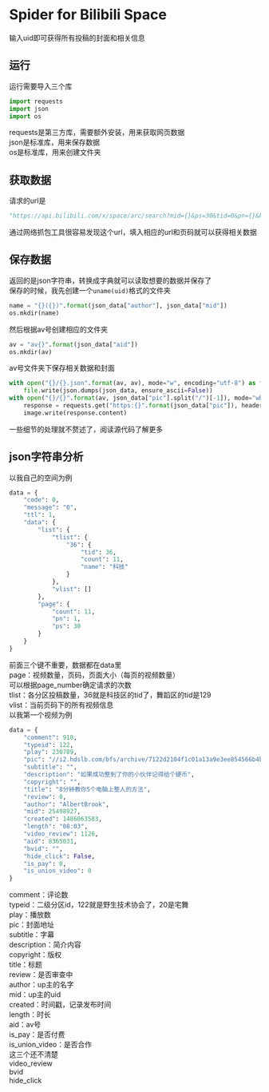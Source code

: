 ﻿# Spider for Bilibili Space
输入uid即可获得所有投稿的封面和相关信息
## 运行
运行需要导入三个库<br>
```python
import requests
import json
import os
```
requests是第三方库，需要额外安装，用来获取网页数据<br>
json是标准库，用来保存数据<br>
os是标准库，用来创建文件夹
## 获取数据
请求的url是
```python
"https://api.bilibili.com/x/space/arc/search?mid={}&ps=30&tid=0&pn={}&keyword=&order=pubdate&jsonp=jsonp".format(uid, page_number)
```
通过网络抓包工具很容易发现这个url，填入相应的url和页码就可以获得相关数据
## 保存数据
返回的是json字符串，转换成字典就可以读取想要的数据并保存了<br>
保存的时候，我先创建一个`uname(uid)`格式的文件夹
```python
name = "{}({})".format(json_data["author"], json_data["mid"])
os.mkdir(name)
```
然后根据av号创建相应的文件夹
```python
av = "av{}".format(json_data["aid"])
os.mkdir(av)
```
av号文件夹下保存相关数据和封面
```python
with open("{}/{}.json".format(av, av), mode="w", encoding="utf-8") as file:
    file.write(json.dumps(json_data, ensure_ascii=False))
with open("{}/{}".format(av, json_data["pic"].split("/")[-1]), mode="wb") as image:
    response = requests.get("https:{}".format(json_data["pic"]), headers=self.headers)
    image.write(response.content)
```
一些细节的处理就不赘述了，阅读源代码了解更多
## json字符串分析
以我自己的空间为例
```python
data = {
    "code": 0,
    "message": "0",
    "ttl": 1,
    "data": {
        "list": {
            "tlist": {
                "36": {
                    "tid": 36,
                    "count": 11,
                    "name": "科技"
                }
            },
            "vlist": []
        },
        "page": {
            "count": 11,
            "pn": 1,
            "ps": 30
        }
    }
}
```
前面三个键不重要，数据都在data里<br>
page：视频数量，页码，页面大小（每页的视频数量）<br>
可以根据page_number确定请求的次数<br>
tlist：各分区投稿数量，36就是科技区的tid了，舞蹈区的tid是129<br>
vlist：当前页码下的所有视频信息<br>
以我第一个视频为例
```python
data = {
    "comment": 918,
    "typeid": 122,
    "play": 230789,
    "pic": "//i2.hdslb.com/bfs/archive/7122d2104f1c01a13a9e3ee854566b4b65f5b1b9.jpg",
    "subtitle": "",
    "description": "如果成功整到了你的小伙伴记得给个硬币",
    "copyright": "",
    "title": "8分钟教你5个电脑上整人的方法",
    "review": 0,
    "author": "AlbertBrook",
    "mid": 25498927,
    "created": 1486063583,
    "length": "08:03",
    "video_review": 1126,
    "aid": 8365031,
    "bvid": "",
    "hide_click": False,
    "is_pay": 0,
    "is_union_video": 0
}
```
comment：评论数<br>
typeid：二级分区id，122就是野生技术协会了，20是宅舞<br>
play：播放数<br>
pic：封面地址<br>
subtitle：字幕<br>
description：简介内容<br>
copyright：版权<br>
title：标题<br>
review：是否审查中<br>
author：up主的名字<br>
mid：up主的uid<br>
created：时间戳，记录发布时间<br>
length：时长<br>
aid：av号<br>
is_pay：是否付费<br>
is_union_video：是否合作<br>
这三个还不清楚<br>
video_review<br>
bvid<br>
hide_click